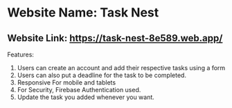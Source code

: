 # Website Name: Task Nest

## Website Link: https://task-nest-8e589.web.app/

Features:

1. Users can create an account and add their respective tasks using a form
2. Users can also put a deadline for the task to be completed.
3. Responsive For mobile and tablets
4. For Security, Firebase Authentication used.
5. Update the task you added whenever you want.
